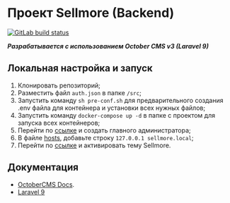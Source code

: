 # Проект Sellmore (Backend)

<a href="https://gitlab.sabr.com.tr/sabr-ci/sellmore/backend/pipelines/latest"
target="_blank"><img
src="https://gitlab.sabr.com.tr/sabr-ci/sellmore/backend/badges/master/pipeline.svg"
alt="GitLab build status"></a>

***Разрабатывается с использованием October CMS v3 (Laravel 9)***

## Локальная настройка и запуск

1. Клонировать репозиторий;
2. Разместить файл `auth.json` в папке `/src`;
3. Запустить команду `sh pre-conf.sh` для предварительного создания .env файла для контейнера и установки всех нужных файлов;
4. Запустить команду `docker-compose up -d` в папке с проектом для запуска всех контейнеров;
5. Перейти по [ссылке](http://sellmore.local/admin/backend/auth/setup) и создать главного администратора;
6. В файле <a href="https://help.reg.ru/hc/ru/articles/4408047489169-%D0%A4%D0%B0%D0%B9%D0%BB-hosts-%D0%B3%D0%B4%D0%B5-%D0%BD%D0%B0%D1%85%D0%BE%D0%B4%D0%B8%D1%82%D1%81%D1%8F-%D0%B8-%D0%BA%D0%B0%D0%BA-%D0%B5%D0%B3%D0%BE-%D0%B8%D0%B7%D0%BC%D0%B5%D0%BD%D0%B8%D1%82%D1%8C" target="_blank">hosts</a>, добавьте строку `127.0.0.1 sellmore.local`;
7. Перейти по [ссылке](http://sellmore.local/admin/cms/themes) и активировать тему Sellmore.

## Документация
- [OctoberCMS Docs](https://docs.octobercms.com/3.x/setup/installation.html).
- [Laravel 9](https://laravel.com/docs/9.x)
